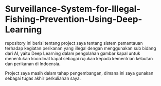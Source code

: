 # Surveillance-System-for-Illegal-Fishing-Prevention-Using-Deep-Learning
repository ini berisi tentang project saya tentang sistem pemantauan terhadap kegiatan perikanan yang illegal dengan menggunakan sub bidang dari AI, yaitu Deep Learning dalam pengolahan gambar kapal untuk menentukan koordinat kapal sebagai rujukan kepada kementrian kelautan dan perikanan di Indoensia.

Project saya masih dalam tahap pengembangan, dimana ini saya gunakan sebagai tugas akhir perkuliahan saya.
